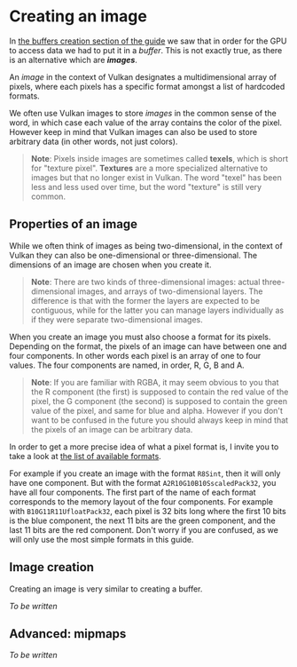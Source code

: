 # Creating an image

In [the buffers creation section of the guide](/guide/buffer-creation) we saw that in order for
the GPU to access data we had to put it in a *buffer*.
This is not exactly true, as there is an alternative which are ***images***.

An *image* in the context of Vulkan designates a multidimensional array of pixels, where each
pixels has a specific format amongst a list of hardcoded formats.

We often use Vulkan images to store *images* in the common sense of the word, in which case each
value of the array contains the color of the pixel. However keep in mind that Vulkan images can
also be used to store arbitrary data (in other words, not just colors).

> **Note**: Pixels inside images are sometimes called **texels**, which is short for
> "texture pixel". **Textures** are a more specialized alternative to images but that no longer
> exist in Vulkan. The word "texel" has been less and less used over time, but the word "texture"
> is still very common.

## Properties of an image

While we often think of images as being two-dimensional, in the context of Vulkan they can also be
one-dimensional or three-dimensional. The dimensions of an image are chosen when you create it.

> **Note**: There are two kinds of three-dimensional images: actual three-dimensional images, and
> arrays of two-dimensional layers. The difference is that with the former the layers are expected
> to be contiguous, while for the latter you can manage layers individually as if they were
> separate two-dimensional images.

When you create an image you must also choose a format for its pixels. Depending on the format, the
pixels of an image can have between one and four components. In other words each pixel is an array
of one to four values. The four components are named, in order, R, G, B and A.

> **Note**: If you are familiar with RGBA, it may seem obvious to you that the R component
> (the first) is supposed to contain the red value of the pixel, the G component (the second) is
> supposed to contain the green value of the pixel, and same for blue and alpha. However if you
> don't want to be confused in the future you should always keep in mind that the pixels of an
> image can be arbitrary data.

In order to get a more precise idea of what a pixel format is, I invite you to take a look at
[the list of available formats](https://docs.rs/vulkano/0.4/vulkano/format/enum.Format.html).

For example if you create an image with the format `R8Sint`, then it will only have one component.
But with the format `A2R10G10B10SscaledPack32`, you have all four components. The first part of the
name of each format corresponds to the memory layout of the four components. For example with
`B10G11R11UfloatPack32`, each pixel is 32 bits long where the first 10 bits is the blue component,
the next 11 bits are the green component, and the last 11 bits are the red component. Don't worry
if you are confused, as we will only use the most simple formats in this guide.

## Image creation

Creating an image is very similar to creating a buffer.

*To be written*

## Advanced: mipmaps

*To be written*

